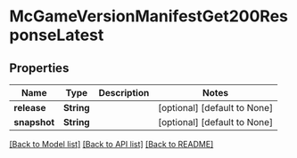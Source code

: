 # McGameVersionManifestGet200ResponseLatest

## Properties
Name | Type | Description | Notes
------------ | ------------- | ------------- | -------------
**release** | **String** |  | [optional] [default to None]
**snapshot** | **String** |  | [optional] [default to None]

[[Back to Model list]](../README.md#documentation-for-models) [[Back to API list]](../README.md#documentation-for-api-endpoints) [[Back to README]](../README.md)


